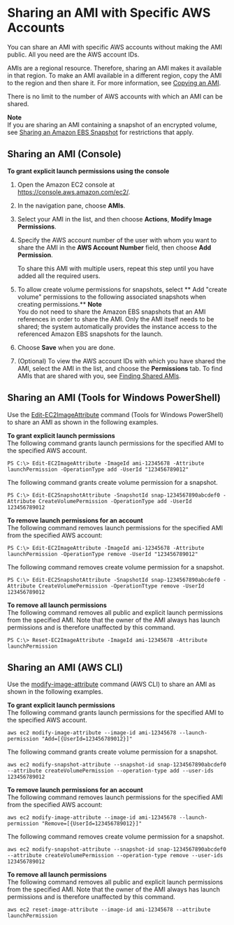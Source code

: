 # Sharing an AMI with Specific AWS Accounts<a name="sharingamis-explicit"></a>

You can share an AMI with specific AWS accounts without making the AMI public\. All you need are the AWS account IDs\.

AMIs are a regional resource\. Therefore, sharing an AMI makes it available in that region\. To make an AMI available in a different region, copy the AMI to the region and then share it\. For more information, see [Copying an AMI](CopyingAMIs.md)\.

There is no limit to the number of AWS accounts with which an AMI can be shared\.

**Note**  
If you are sharing an AMI containing a snapshot of an encrypted volume, see [Sharing an Amazon EBS Snapshot](https://docs.aws.amazon.com/AWSEC2/latest/WindowsGuide/ebs-modifying-snapshot-permissions.html) for restrictions that apply\.

## Sharing an AMI \(Console\)<a name="sharingamis-console"></a>

**To grant explicit launch permissions using the console**

1. Open the Amazon EC2 console at [https://console\.aws\.amazon\.com/ec2/](https://console.aws.amazon.com/ec2/)\.

1. In the navigation pane, choose **AMIs**\.

1. Select your AMI in the list, and then choose **Actions**, **Modify Image Permissions**\.

1. Specify the AWS account number of the user with whom you want to share the AMI in the **AWS Account Number** field, then choose **Add Permission**\.

   To share this AMI with multiple users, repeat this step until you have added all the required users\. 

1. To allow create volume permissions for snapshots, select ** Add "create volume" permissions to the following associated snapshots when creating permissions\.** 
**Note**  
You do not need to share the Amazon EBS snapshots that an AMI references in order to share the AMI\. Only the AMI itself needs to be shared; the system automatically provides the instance access to the referenced Amazon EBS snapshots for the launch\.

1. Choose **Save** when you are done\.

1. \(Optional\) To view the AWS account IDs with which you have shared the AMI, select the AMI in the list, and choose the **Permissions** tab\. To find AMIs that are shared with you, see [Finding Shared AMIs](usingsharedamis-finding.md)\.

## Sharing an AMI \(Tools for Windows PowerShell\)<a name="sharing-amis-powershell"></a>

Use the [Edit\-EC2ImageAttribute](https://docs.aws.amazon.com/powershell/latest/reference/items/Edit-EC2ImageAttribute.html) command \(Tools for Windows PowerShell\) to share an AMI as shown in the following examples\.

**To grant explicit launch permissions**  
The following command grants launch permissions for the specified AMI to the specified AWS account\.

```
PS C:\> Edit-EC2ImageAttribute -ImageId ami-12345678 -Attribute launchPermission -OperationType add -UserId "123456789012"
```

The following command grants create volume permission for a snapshot\.

```
PS C:\> Edit-EC2SnapshotAttribute -SnapshotId snap-1234567890abcdef0 -Attribute CreateVolumePermission -OperationType add -UserId 123456789012
```

**To remove launch permissions for an account**  
The following command removes launch permissions for the specified AMI from the specified AWS account:

```
PS C:\> Edit-EC2ImageAttribute -ImageId ami-12345678 -Attribute launchPermission -OperationType remove -UserId "123456789012"
```

The following command removes create volume permission for a snapshot\.

```
PS C:\> Edit-EC2SnapshotAttribute -SnapshotId snap-1234567890abcdef0 -Attribute CreateVolumePermission -OperationTtype remove -UserId 123456789012
```

**To remove all launch permissions**  
The following command removes all public and explicit launch permissions from the specified AMI\. Note that the owner of the AMI always has launch permissions and is therefore unaffected by this command\.

```
PS C:\> Reset-EC2ImageAttribute -ImageId ami-12345678 -Attribute launchPermission
```

## Sharing an AMI \(AWS CLI\)<a name="sharingamis-aws-cli"></a>

Use the [modify\-image\-attribute](https://docs.aws.amazon.com/cli/latest/reference/ec2/modify-image-attribute.html) command \(AWS CLI\) to share an AMI as shown in the following examples\.

**To grant explicit launch permissions**  
The following command grants launch permissions for the specified AMI to the specified AWS account\.

```
aws ec2 modify-image-attribute --image-id ami-12345678 --launch-permission "Add=[{UserId=123456789012}]"
```

The following command grants create volume permission for a snapshot\.

```
aws ec2 modify-snapshot-attribute --snapshot-id snap-1234567890abcdef0 --attribute createVolumePermission --operation-type add --user-ids 123456789012
```

**To remove launch permissions for an account**  
The following command removes launch permissions for the specified AMI from the specified AWS account:

```
aws ec2 modify-image-attribute --image-id ami-12345678 --launch-permission "Remove=[{UserId=123456789012}]"
```

The following command removes create volume permission for a snapshot\.

```
aws ec2 modify-snapshot-attribute --snapshot-id snap-1234567890abcdef0 --attribute createVolumePermission --operation-type remove --user-ids 123456789012
```

**To remove all launch permissions**  
The following command removes all public and explicit launch permissions from the specified AMI\. Note that the owner of the AMI always has launch permissions and is therefore unaffected by this command\.

```
aws ec2 reset-image-attribute --image-id ami-12345678 --attribute launchPermission
```